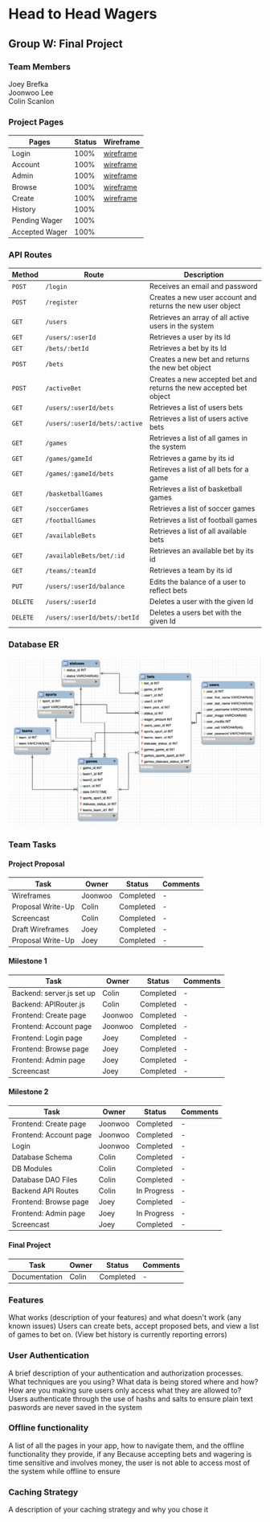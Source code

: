 # Head to Head Wagers
## Group W: Final Project

### Team Members
Joey Brefka <br/>
Joonwoo Lee <br/>
Colin Scanlon <br/>

### Project Pages
Pages   | Status | Wireframe
------- | ------ | ---------
Login   | 100%    | [wireframe]()
Account | 100%    | [wireframe]()
Admin   | 100%    | [wireframe]()
Browse  | 100%    | [wireframe]()
Create  | 100%    | [wireframe]()
History | 100%    |
Pending Wager | 100% | 
Accepted Wager | 100% |

### API Routes
Method   | Route                         | Description
-------- | ----------------------------- | ---------
`POST`   | `/login`                      | Receives an email and password
`POST`   | `/register`                   | Creates a new user account and returns the new user object
`GET`    | `/users`                      | Retrieves an array of all active users in the system
`GET`    | `/users/:userId`              | Retrieves a user by its Id
`GET`    | `/bets/:betId`                | Retrieves a bet by its Id
`POST`   | `/bets`                       | Creates a new bet and returns the new bet object
`POST`   | `/activeBet  `                | Creates a new accepted bet and returns the new accepted bet object
`GET`    | `/users/:userId/bets`         | Retrieves a list of users bets
`GET`    | `/users/:userId/bets/:active` | Retrieves a list of users active bets
`GET`    | `/games`                      | Retrieves a list of all games in the system
`GET`    | `/games/gameId`               | Retrieves a game by its id
`GET`    | `/games/:gameId/bets`         | Retireves a list of all bets for a game 
`GET`    | `/basketballGames`            | Retrieves a list of basketball games 
`GET`    | `/soccerGames`                | Retrieves a list of soccer games 
`GET`    | `/footballGames`              | Retrieves a list of football games 
`GET`    | `/availableBets`              | Retrieves a list of all available bets 
`GET`    | `/availableBets/bet/:id`      | Retrieves an available bet by its id
`GET`    | `/teams/:teamId`              | Retrieves a team by its id
`PUT`    | `/users/:userId/balance`      | Edits the balance of a user to reflect bets 
`DELETE` | `/users/:userId`              | Deletes a user with the given Id 
`DELETE` | `/users/:userId/bets/:betId`  | Deletes a users bet with the given Id 

### Database ER
![Database](ER_Diagram.png)

### Team Tasks
#### Project Proposal 
Task | Owner | Status | Comments
-----|-------|--------|--------
Wireframes | Joonwoo | Completed | -
Proposal Write-Up | Colin | Completed | -
Screencast | Colin | Completed | -
Draft Wireframes | Joey | Completed | - 
Proposal Write-Up | Joey | Completed | -

#### Milestone 1
Task | Owner | Status | Comments
-----|-------|--------|--------
Backend: server.js set up | Colin | Completed | -
Backend: APIRouter.js | Colin | Completed | -
Frontend: Create page | Joonwoo | Completed | -
Frontend: Account page | Joonwoo | Completed | -
Frontend: Login page | Joey | Completed | -
Frontend: Browse page | Joey | Completed | -
Frontend: Admin page | Joey | Completed | -
Screencast | Joey | Completed | -

#### Milestone 2
Task | Owner | Status | Comments
-----|-------|--------|--------
Frontend: Create page | Joonwoo | Completed | -
Frontend: Account page | Joonwoo | Completed | -
Login | Joonwoo | Completed | -
Database Schema | Colin | Completed | - 
DB Modules | Colin | Completed | - 
Database DAO Files | Colin | Completed | - 
Backend API Routes | Colin | In Progress | -
Frontend: Browse page | Joey | Completed | -
Frontend: Admin page | Joey | In Progress | -
Screencast | Joey | Completed | -

#### Final Project
Task | Owner | Status | Comments
-----|-------|--------|--------
Documentation | Colin | Completed | -


### Features 
What works (description of your features) and what doesn't work (any known issues)
Users can create bets, accept proposed bets, and view a list of games to bet on. (View bet history is currently reporting errors)

### User Authentication 
A brief description of your authentication and authorization processes. What techniques are you using? What data is being stored where and how? How are you making sure users only access what they are allowed to?
Users authenticate through the use of hashs and salts to ensure plain text paswords are never saved in the system 

### Offline functionality
A list of all the pages in your app, how to navigate them, and the offline functionality they provide, if any
Because accepting bets and wagering is time sensitive and involves money, the user is not able to access most of the system while offline to ensure 

### Caching Strategy 
A description of your caching strategy and why you chose it

